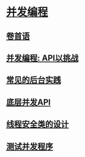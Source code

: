 # [并发编程](SUMMARY.md)
## [卷首语](issue-2-0-FangYiXiong.md)
## [并发编程: API以挑战](issue-2-1-FangYiXiong.md)
## [常见的后台实践](issue-2-2-FangYiXiong.md)
## [底层并发API](issue-2-3-FangYiXiong.md)
## [线程安全类的设计](issue-2-4-FangYiXiong.md)
## [测试并发程序](issue-2-5-FangYiXiong.md)
